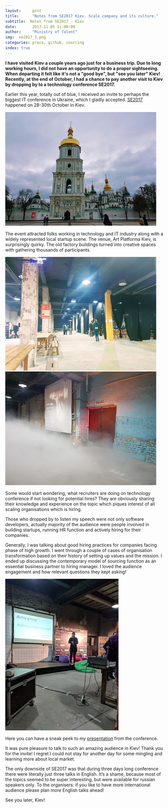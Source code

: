 ```yaml
---
layout:     post
title:      "Notes from SE2017 Kiev. Scale company and its culture."
subtitle:  Notes from SE2017 - Kiev
date:       2017-11-05 11:00:00 
author:     "Ministry of Talent"
img:  se2017_3.png
categories: praca, github, sourcing
index: true
---
```


<b>I have visited Kiev a couple years ago just for a business trip. Due to long working hours, I did not have an opportunity to do a proper sightseeing. When departing it felt like it's not a "good bye", but "see you later" Kiev! Recently, at the end of October, I had a chance to pay another visit to Kiev by dropping by to a technology conference SE2017.</b>

  
Earlier this year, totally out of blue, I received an invite to perhaps the biggest IT conference in Ukraine, which I gladly accepted. <a href="https://se2017.indevlab.com/" target="_blank">SE2017</a> happened on 28-30th October in Kiev.
 
 <img src="/images/rsz_se2017_churches.jpg" class="img-responsive" alt="Picture">
 
 The event attracted folks working in technology and IT industry along with a widely represented local startup scene. The venue, Art Platforma Kiev, is surprisingly quirky. The old factory buildings turned into creative spaces with gathering thousands of participants. 
 
 <img src="/images/rsz_industr.jpg" class="img-responsive" alt="Picture"> <img src="/images/rsz_se2017_blue.jpg" class="img-responsive" alt="Picture">
  
 Some would start wondering, what recruiters are doing on technology conference if not looking for potential hires? They are obviously sharing their knowledge and experience on the topic which piques interest of all scaling organisations which is hiring. 
 
 Those who dropped by to listen my speech were not only software developers, actually majority of the audience were people involved in building startups, running HR function and actively hiring for their companies.
 
 Generally, I was talking about good hiring practices for companies facing phase of high growth. I went through a couple of cases of organisation transformation based on their history of setting up values and the mission. I ended up discussing the contemporary model of sourcing function as an essential business partner to hiring manager. I loved the audience engagement and how relevant questions they kept asking!
 
 <img src="/images/se2017conference.jpg" class="img-responsive" alt="Picture">
 
 Here you can have a sneak peek to my <a href="https://www.slideshare.net/desiak/mystery-of-hiring-building-culture-for-scale-81825174" target="_blank"> presentation</a> from the conference. 

 
 It was pure pleasure to talk to such an amazing audience in Kiev! Thank you for the invite! I regret I could not stay for another day for some mingling and learning more about local market. 
 
 The only downside of SE2017 was that during three days long conference there were literally just three talks in English. It’s a shame, because most of the topics seemed to be super interesting, but were available for russian speakers only. To the organisers: if you like to have more international audience please plan more English talks ahead!
 
 See you later, Kiev!
  
  
  
  
  
 
 
 
  
  
  
   
   
  


